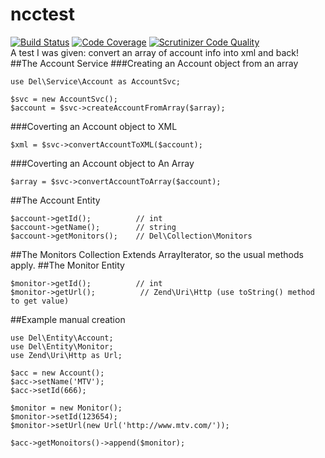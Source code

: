 # ncctest
[![Build Status](https://travis-ci.org/delboy1978uk/ncctest.png?branch=master)](https://travis-ci.org/delboy1978uk/ncctest) [![Code Coverage](https://scrutinizer-ci.com/g/delboy1978uk/ncctest/badges/coverage.png?b=master)](https://scrutinizer-ci.com/g/delboy1978uk/ncctest/?branch=master) [![Scrutinizer Code Quality](https://scrutinizer-ci.com/g/delboy1978uk/ncctest/badges/quality-score.png?b=master)](https://scrutinizer-ci.com/g/delboy1978uk/ncctest/?branch=master) <br />
A test I was given: convert an array of account info into xml and back!
##The Account Service
###Creating an Account object from an array
```
use Del\Service\Account as AccountSvc;

$svc = new AccountSvc();
$account = $svc->createAccountFromArray($array);
```
###Coverting an Account object to XML
```
$xml = $svc->convertAccountToXML($account);
```
###Coverting an Account object to An Array
```
$array = $svc->convertAccountToArray($account);
```
##The Account Entity
```
$account->getId();          // int
$account->getName();        // string
$account->getMonitors();    // Del\Collection\Monitors
```
##The Monitors Collection
Extends ArrayIterator, so the usual methods apply.
##The Monitor Entity
```
$monitor->getId();          // int
$monitor->getUrl();          // Zend\Uri\Http (use toString() method to get value)
```
##Example manual creation
```
use Del\Entity\Account;
use Del\Entity\Monitor;
use Zend\Uri\Http as Url;

$acc = new Account();
$acc->setName('MTV');
$acc->setId(666);

$monitor = new Monitor();
$monitor->setId(123654);
$monitor->setUrl(new Url('http://www.mtv.com/'));

$acc->getMonoitors()->append($monitor);
```
